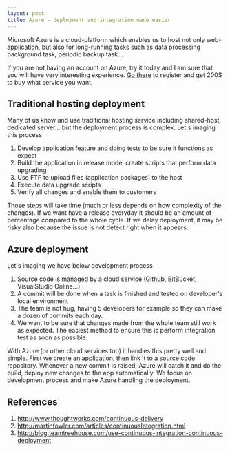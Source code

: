 ```yaml
---
layout: post
title: Azure - deployment and integration made easier
---
```


Microsoft Azure is a cloud-platform which enables us to host not only web-application,
but also for long-running tasks such as data processing background task, periodic backup task...

If you are not having an account on Azure, try it today and I am sure that 
you will have very interesting experience.
[Go there](https://azure.microsoft.com/en-us/pricing/free-trial/) to register and get 200$ to buy
what service you want.

## Traditional hosting deployment

Many of us know and use traditional hosting service including shared-host, dedicated server...
but the deployment process is complex. Let's imaging this process

1. Develop application feature and doing tests to be sure it functions as expect
2. Build the application in release mode, create scripts that perform data upgrading
3. Use FTP to upload files (application packages) to the host
4. Execute data upgrade scripts
5. Verify all changes and enable them to customers

Those steps will take time (much or less depends on how complexity of the changes).
If we want have a release everyday it should be an amount of percentage compared to the whole cycle.
If we delay deployment, it may be risky also because the issue is not detect right when it appears.

## Azure deployment

Let's imaging we have below development process

1. Source code is managed by a cloud service (Github, BitBucket, VisualStudio Online...)
2. A commit will be done when a task is finished and tested on developer's local environment
3. The team is not hug, having 5 developers for example so they can make a dozen of commits each day.
4. We want to be sure that changes made from the whole team still work as expected. The easiest method
to ensure this is perform integration test as soon as possible.

With Azure (or other cloud services too) it handles this pretty well and simple.
First we create an application, then link it to a source code repository.
Whenever a new commit is raised, Azure will catch it and do the build, deploy new changes to the app
automatically. We focus on development process and make Azure handling the deployment.

## References
1. http://www.thoughtworks.com/continuous-delivery
2. http://martinfowler.com/articles/continuousIntegration.html
3. http://blog.teamtreehouse.com/use-continuous-integration-continuous-deployment

